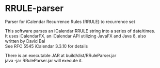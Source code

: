 # RRULE-parser
Parser for iCalendar Recurrence Rules (RRULE) to recurrence set

This software parses an iCalendar RRULE string into a series of date/times.
It uses iCalendarFX, an iCalendar API utilizing JavaFX and Java 8, also written by David Bal<br>
See RFC 5545 iCalendar 3.3.10 for details

There is an executable JAR at build/dist/RRuleParser.jar<br>
java -jar RRuleParser.jar will execute it.
